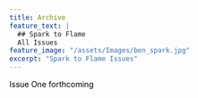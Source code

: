 ```yaml
---
title: Archive
feature_text: |
  ## Spark to Flame
  All Issues
feature_image: "/assets/Images/ben_spark.jpg"
excerpt: "Spark to Flame Issues"
---
```

<p style="color:black"> Issue One forthcoming </p>